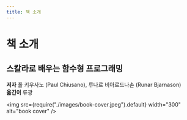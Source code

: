 ```yaml
---
title: 책 소개
---
```


# 책 소개

## 스칼라로 배우는 함수형 프로그래밍

**저자** 폴 키우사노 (Paul Chiusano), 루나르 비아르드나손 (Runar Bjarnason)  
**옮긴이** 류광

<img
src={require("./images/book-cover.jpeg").default}
width="300"
alt="book cover"
/>
